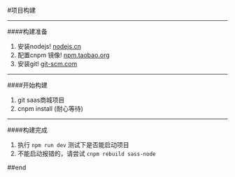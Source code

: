 #项目构建

***

####构建准备

1. 安装nodejs!
[nodejs.cn](http://nodejs.cn)
2. 配置cnpm 镜像!
[npm.taobao.org](http://npm.taobao.org)
3. 安装git!
[git-scm.com](https://git-scm.com)

***

####开始构建

1. git saas商城项目
2. cnpm install (耐心等待)

***

####构建完成

1. 执行 ``` npm run dev ``` 测试下是否能启动项目
2. 不能启动报错的，请尝试 ``` cnpm rebuild sass-node ```

##end